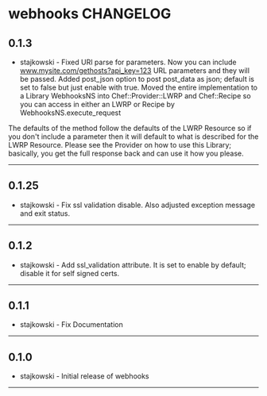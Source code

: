 webhooks CHANGELOG
==================

0.1.3
-----
- stajkowski - Fixed URI parse for parameters.  Now you can include www.mysite.com/gethosts?api_key=123 URL parameters and they will be passed.  Added post_json option to post post_data as json; default
is set to false but just enable with true.  Moved the entire implementation to a Library WebhooksNS into Chef::Provider::LWRP and Chef::Recipe so you can access in either an LWRP or Recipe by WebhooksNS.execute_request

The defaults of the method follow the defaults of the LWRP Resource so if you don't include a parameter then it will default to what is described for the LWRP Resource.  Please see the Provider on how to use
this Library; basically, you get the full response back and can use it how you please.

- - -

0.1.25
-----
- stajkowski - Fix ssl validation disable.  Also adjusted exception message and exit status.

- - -

0.1.2
-----
- stajkowski - Add ssl_validation attribute.  It is set to enable by default; disable it for self signed certs.

- - -

0.1.1
-----
- stajkowski - Fix Documentation

- - -

0.1.0
-----
- stajkowski - Initial release of webhooks

- - -